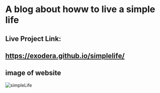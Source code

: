 # A blog about howw to live a simple life
## Live Project Link:
## https://exodera.github.io/simplelife/
## image of website
![simpleLife](https://user-images.githubusercontent.com/96663869/204148642-84313f34-6993-4036-9dec-55fce97072e3.jpg)
